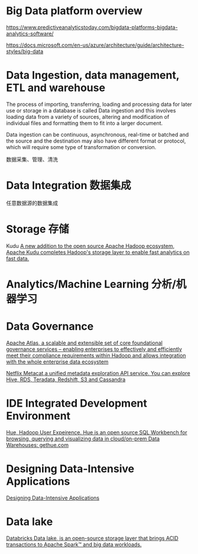 

# Big Data platform overview

https://www.predictiveanalyticstoday.com/bigdata-platforms-bigdata-analytics-software/

https://docs.microsoft.com/en-us/azure/architecture/guide/architecture-styles/big-data

# Data Ingestion, data management, ETL and warehouse

The process of importing, transferring, loading and processing data for later use or storage in a database is called Data ingestion and this involves loading data from a variety of sources, altering and modification of individual files and formatting them to fit into a larger document.

Data ingestion can be continuous, asynchronous, real-time or batched and the source and the destination may also have different format or protocol, which will require some type of transformation or conversion.


数据采集、管理、清洗

# Data Integration 数据集成

任意数据源的数据集成


# Storage 存储

Kudu
[A new addition to the open source Apache Hadoop ecosystem, Apache Kudu completes Hadoop's storage layer to enable fast analytics on fast data.](https://kudu.apache.org/)

# Analytics/Machine Learning 分析/机器学习




# Data Governance

[Apache Atlas, a scalable and extensible set of core foundational governance services – enabling enterprises to effectively and efficiently meet their compliance requirements within Hadoop and allows integration with the whole enterprise data ecosystem](http://atlas.apache.org/index.html)

[Netflix Metacat,a unified metadata exploration API service. You can explore Hive, RDS, Teradata, Redshift, S3 and Cassandra](https://github.com/Netflix/metacat)


# IDE Integrated Development Environment

[Hue, Hadoop User Expeirence. Hue is an open source SQL Workbench for browsing, querying and visualizing data in cloud/on-prem Data Warehouses: gethue.com](https://github.com/cloudera/hue)


# Designing Data-Intensive Applications

[Designing Data-Intensive Applications](https://github.com/ept/ddia-references)

# Data lake

[Databricks Data lake, is an open-source storage layer that brings ACID transactions to Apache Spark™ and big data workloads.](https://delta.io/)